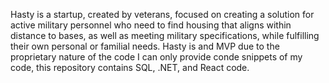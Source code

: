 Hasty is a startup, created by veterans, focused on creating a solution for active military personnel who need to find housing that aligns within distance to bases, as well as meeting military specifications, while fulfilling their own personal or familial needs. Hasty is and MVP due to the proprietary nature of the code I can only provide conde snippets of my code, this repository contains SQL, .NET, and React code.
